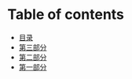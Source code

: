 # Table of contents

* [目录](README.md)
* [第三部分](di-san-bu-fen.md)
* [第二部分](di-er-bu-fen.md)
* [第一部分](untitled.md)

